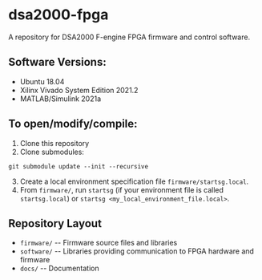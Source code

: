 # dsa2000-fpga
A repository for DSA2000 F-engine FPGA firmware and control software.

## Software Versions:
- Ubuntu 18.04
- Xilinx Vivado System Edition 2021.2
- MATLAB/Simulink 2021a

## To open/modify/compile:

1. Clone this repository
2. Clone submodules:
```
git submodule update --init --recursive
```
3. Create a local environment specification file `firmware/startsg.local`.
4. From `firmware/`, run `startsg` (if your environment file is called `startsg.local`) or `startsg <my_local_environment_file.local>`.

## Repository Layout

 - `firmware/` -- Firmware source files and libraries
 - `software/` -- Libraries providing communication to FPGA hardware and firmware
 - `docs/` -- Documentation
